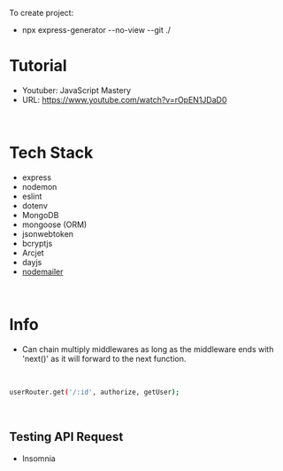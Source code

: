 To create project:
- npx express-generator --no-view --git ./

# Tutorial
- Youtuber: JavaScript Mastery
- URL: https://www.youtube.com/watch?v=rOpEN1JDaD0

<br>

# Tech Stack

- express
- nodemon
- eslint
- dotenv
- MongoDB
- mongoose (ORM)
- jsonwebtoken
- bcryptjs
- Arcjet
- dayjs
- [nodemailer](https://www.nodemailer.com/)

<br>

# Info

- Can chain multiply middlewares as long as the middleware ends with 'next()' as it will forward to the next function. 

<br>

```bash
userRouter.get('/:id', authorize, getUser);
```

<br>

## Testing API Request

- Insomnia